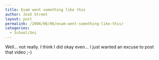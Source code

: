 ```yaml
---
title: Exam went something like this
author: Josh Street
layout: post
permalink: /2006/06/06/exam-went-something-like-this/
categories:
  - School/Uni
---
```

Well&#8230; not really. I think I did okay even&#8230; I just wanted an excuse to post that video ;-)